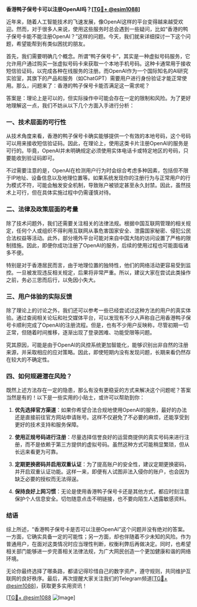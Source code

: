 **香港鸭子保号卡可以注册OpenAI吗？[[TG💪+ @esim1088](https://t.me/s/esim1088)]**

近年来，随着人工智能技术的飞速发展，像OpenAI这样的平台变得越来越受欢迎。然而，对于很多人来说，使用这些服务时总会遇到一些疑问，比如“香港的鸭子保号卡能不能注册OpenAI？”这样的问题。今天，我们就来详细探讨一下这个问题，希望能帮到有类似困扰的朋友。

首先，我们需要明确几个概念。所谓“鸭子保号卡”，其实是一种虚拟号码服务，它允许用户通过购买一张虚拟号码卡来获取一个本地手机号码。这种卡通常用于接收短信验证码，以完成各种在线服务的注册。而OpenAI作为一个国际知名的AI研究实验室，其旗下的产品和服务（如ChatGPT）需要用户进行身份验证才能正常使用。那么，问题来了：香港的鸭子保号卡能否满足这一需求呢？

答案是：理论上是可以的，但实际操作中可能会存在一定的限制和风险。为了更好地理解这一点，我们不妨从以下几个方面入手进行分析：

### 一、技术层面的可行性

从技术角度来看，香港的鸭子保号卡确实能够提供一个有效的本地号码，这个号码可以用来接收短信验证码。因此，在理论上，使用这类卡片注册OpenAI的服务是可行的。毕竟，OpenAI并未明确规定必须使用实体电话卡或特定地区的号码，只要能收到验证码即可。

不过需要注意的是，OpenAI在检测用户行为时会综合考虑多种因素，包括但不限于IP地址、设备信息以及地理位置等。如果系统发现你的注册行为与正常用户的行为模式不符，可能会触发安全机制，导致账户被锁定甚至永久封禁。因此，虽然技术上可行，但在具体实施过程中仍需谨慎对待。

### 二、法律及政策层面的考量

除了技术问题外，我们还需要关注相关的法律法规。根据中国互联网管理的相关规定，任何个人或组织不得利用互联网从事危害国家安全、泄露国家秘密、侵犯公民合法权益等活动。此外，部分境外平台可能对来自中国大陆的访问设置了严格的限制措施。因此，即便你成功注册了OpenAI的服务，后续的使用过程也可能面临诸多不便。

特别是对于香港居民而言，由于地理位置的独特性，他们的网络活动更容易受到监控。一旦被发现违反相关规定，后果将非常严重。所以，建议大家在尝试此类操作之前，务必三思而后行，以免因小失大。

### 三、用户体验的实际反馈

除了理论上的讨论之外，我们还可以参考一些已经尝试过这种方法的用户的真实体验。通过查阅相关论坛和社交媒体平台，可以发现有不少人声称自己用香港鸭子保号卡顺利完成了OpenAI的注册流程。但是，也有不少用户反映称，尽管初期一切正常，但随着时间推移，逐渐出现了登录困难、功能受限等问题。

究其原因，可能是由于OpenAI的风控系统更加智能化，能够识别出非自然的注册来源，并采取相应的应对策略。因此，即使短期内没有发现问题，长期来看仍然存在较大的不确定性。

### 四、如何规避潜在风险？

既然上述方法存在一定的隐患，那么有没有更稳妥的方式来解决这个问题呢？答案当然是有的！以下是一些实用的小贴士，或许可以帮助到你：

1. **优先选择官方渠道**：如果你希望合法合规地使用OpenAI的服务，最好的办法还是直接前往官方网站申请账号。这样不仅避免了不必要的麻烦，还能享受到更好的技术支持和服务保障。
   
2. **使用正规号码进行注册**：尽量选择信誉良好的运营商提供的真实号码来进行注册，而不是依赖于第三方提供的虚拟号码。虽然这种方式可能稍显繁琐，但从长远来看更为可靠。

3. **定期更换密码并启用双重认证**：为了提高账户的安全性，建议定期更换密码，并开启双重认证功能。这样一来，即便有人试图非法入侵你的账户，也会因为缺乏必要的授权而无法得逞。

4. **保持良好上网习惯**：无论是使用香港鸭子保号卡还是其他方式，都应时刻注意保护个人信息安全。切勿随意点击不明链接，也不要向陌生人透露敏感资料。

### 结语

综上所述，“香港鸭子保号卡是否可以注册OpenAI”这个问题并没有绝对的答案。一方面，它确实具备一定的可能性；另一方面，却也伴随着不少未知的风险。作为普通用户，在面对这类情况时应当理性判断，权衡利弊后再做决定。同时，也希望相关部门能够进一步完善相关法律法规，为广大网民创造一个更加健康和谐的网络环境。

无论你最终选择了哪条路，都请记得珍惜自己的数字资产，遵守规则，共同维护互联网的良好秩序。最后，再次提醒大家关注我们的Telegram频道[[TG💪+ @esim1088](https://t.me/s/esim1088)]，获取更多实用资讯！

[[TG💪+ @esim1088](https://t.me/s/esim1088) ![Image](https://i.postimg.cc/4NQfJmqS/Snipaste-2025-05-13-00-14-12.png)]